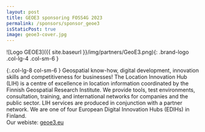 ```yaml
---
layout: post
title: GEOE3 sponsoring FOSS4G 2023
permalink: /sponsors/sponsor_geoe3
isStaticPost: true
image: geoe3-cover.jpg
---
```


![Logo GEOE3]({{ site.baseurl }}/img/partners/GeoE3.png){: .brand-logo .col-lg-4 .col-sm-6 }

{:.col-lg-8 col-sm-6 }
Geospatial know-how, digital development, innovation skills and competitiveness for businesses! The Location Innovation Hub (LIH) is a centre of excellence in location information coordinated by the Finnish Geospatial Research Institute. We provide tools, test environments, consultation, training, and international networks for companies and the public sector. LIH services are produced in conjunction with a partner network. We are one of four European Digital Innovation Hubs (EDIHs) in Finland.  
Our webiste: [geoe3.eu](https://geoe3.eu/)
